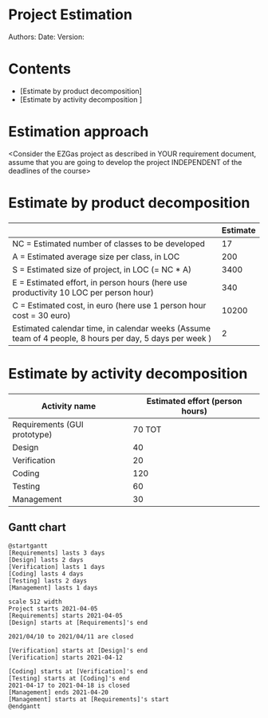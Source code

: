 # Project Estimation  
Authors:
Date:
Version:
# Contents
- [Estimate by product decomposition]
- [Estimate by activity decomposition ]
# Estimation approach
<Consider the EZGas  project as described in YOUR requirement document, assume that you are going to develop the project INDEPENDENT of the deadlines of the course>
# Estimate by product decomposition
### 
|             | Estimate                        |             
| ----------- | ------------------------------- |  
| NC =  Estimated number of classes to be developed   |             17                |             
|  A = Estimated average size per class, in LOC       |              200              | 
| S = Estimated size of project, in LOC (= NC * A) | 3400 |
| E = Estimated effort, in person hours (here use productivity 10 LOC per person hour)  |               340                   |   
| C = Estimated cost, in euro (here use 1 person hour cost = 30 euro) | 10200 | 
| Estimated calendar time, in calendar weeks (Assume team of 4 people, 8 hours per day, 5 days per week ) |   2  |

# Estimate by activity decomposition
### 
|         Activity name    | Estimated effort (person hours)   |             
| ----------- | ------------------------------- | 
| Requirements (GUI prototype) | 70 TOT |
| Design | 40 |
| Verification| 20 |
| Coding| 120 |
| Testing| 60 |
| Management| 30|
###
## Gantt chart

```plantuml
@startgantt
[Requirements] lasts 3 days
[Design] lasts 2 days
[Verification] lasts 1 days
[Coding] lasts 4 days
[Testing] lasts 2 days
[Management] lasts 1 days

scale 512 width
Project starts 2021-04-05
[Requirements] starts 2021-04-05
[Design] starts at [Requirements]'s end

2021/04/10 to 2021/04/11 are closed

[Verification] starts at [Design]'s end
[Verification] starts 2021-04-12

[Coding] starts at [Verification]'s end
[Testing] starts at [Coding]'s end
2021-04-17 to 2021-04-18 is closed
[Management] ends 2021-04-20
[Management] starts at [Requirements]'s start
@endgantt

```
